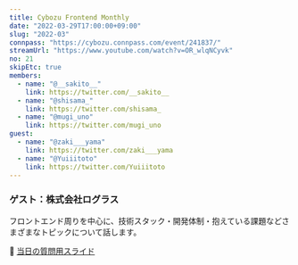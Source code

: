 ```yaml
---
title: Cybozu Frontend Monthly
date: "2022-03-29T17:00:00+09:00"
slug: "2022-03"
connpass: "https://cybozu.connpass.com/event/241837/"
streamUrl: "https://www.youtube.com/watch?v=OR_wlqNCyvk"
no: 21
skipEtc: true
members:
  - name: "@__sakito__"
    link: https://twitter.com/__sakito__
  - name: "@shisama_"
    link: https://twitter.com/shisama_
  - name: "@mugi_uno"
    link: https://twitter.com/mugi_uno
guest:
  - name: "@zaki___yama"
    link: https://twitter.com/zaki___yama
  - name: "@Yuiiitoto"
    link: https://twitter.com/Yuiiitoto
---
```


### ゲスト：株式会社ログラス

フロントエンド周りを中心に、技術スタック・開発体制・抱えている課題などさまざまなトピックについて話します。

🔗 [当日の質問用スライド](https://github.com/cybozu/frontend-monthly/files/8359362/default.pdf)
